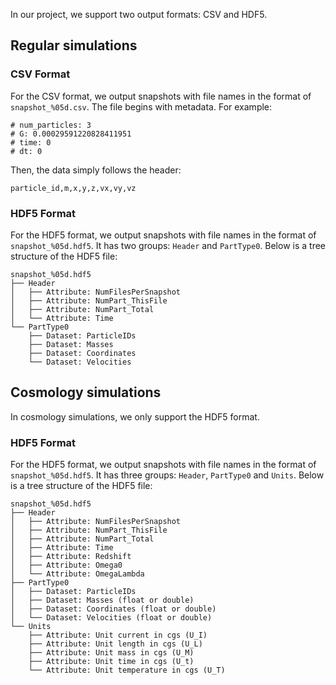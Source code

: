 In our project, we support two output formats: CSV and HDF5.

## Regular simulations

### CSV Format

For the CSV format, we output snapshots with file names in the format of `snapshot_%05d.csv`.
The file begins with metadata. For example:

```
# num_particles: 3
# G: 0.00029591220828411951
# time: 0
# dt: 0
```

Then, the data simply follows the header:

```
particle_id,m,x,y,z,vx,vy,vz
```

### HDF5 Format

For the HDF5 format, we output snapshots with file names in the format of `snapshot_%05d.hdf5`.
It has two groups: `Header` and `PartType0`. Below is a tree structure of the HDF5 file:

```
snapshot_%05d.hdf5
├── Header
│   ├── Attribute: NumFilesPerSnapshot
│   ├── Attribute: NumPart_ThisFile
│   ├── Attribute: NumPart_Total
│   └── Attribute: Time
└── PartType0
    ├── Dataset: ParticleIDs
    ├── Dataset: Masses
    ├── Dataset: Coordinates
    └── Dataset: Velocities
```

## Cosmology simulations

In cosmology simulations, we only support the HDF5 format.

### HDF5 Format

For the HDF5 format, we output snapshots with file names in the format of `snapshot_%05d.hdf5`.
It has three groups: `Header`, `PartType0` and `Units`. Below is a tree structure of the HDF5 file:

```
snapshot_%05d.hdf5
├── Header
│   ├── Attribute: NumFilesPerSnapshot
│   ├── Attribute: NumPart_ThisFile
│   ├── Attribute: NumPart_Total
│   ├── Attribute: Time
│   ├── Attribute: Redshift
│   ├── Attribute: Omega0
│   └── Attribute: OmegaLambda
├── PartType0
│   ├── Dataset: ParticleIDs
│   ├── Dataset: Masses (float or double)
│   ├── Dataset: Coordinates (float or double)
│   └── Dataset: Velocities (float or double)
└── Units
    ├── Attribute: Unit current in cgs (U_I)
    ├── Attribute: Unit length in cgs (U_L)
    ├── Attribute: Unit mass in cgs (U_M)
    ├── Attribute: Unit time in cgs (U_t)
    └── Attribute: Unit temperature in cgs (U_T)
```